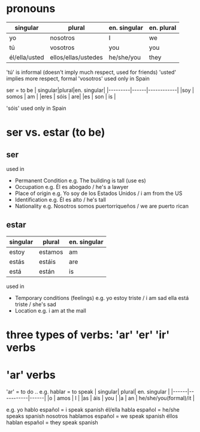 # pronouns

| singular|   plural|  en. singular   | en. plural|
|------|-----------|------|-------|
|yo    | nosotros  |  I   | we    |
|tú    | vosotros  |  you | you   |
|él/ella/usted  | ellos/ellas/ustedes|  he/she/you  | they  |


'tú' is informal (doesn't imply much respect, used for friends)
'usted' implies more respect, formal 
'vosotros' used only in Spain

ser = to be
| singular|plural|en. singular|
|---------|------|------------|
|soy  | somos  |  am |
|eres | sóis   |  are|
|es   | son    |  is |

'sóis' used only in Spain

# ser vs. estar (to be)
## ser
used in 
- Permanent Condition
    e.g. The building is tall (use es)
- Occupation
    e.g. Él es abogado / he's a lawyer
- Place of origin
    e.g. Yo soy de los Estados Unidos / i am from the US
- Identification
    e.g. Él es alto / he's tall
- Nationality
    e.g. Nosotros somos puertorriqueños / we are puerto rican


## estar
| singular|   plural|  en. singular   |
|------|-----------|------|
|estoy  | estamos |  am   |
|estás  | estáis  |  are  |
|está   | están   |  is   |

used in
- Temporary conditions (feelings)
    e.g. yo estoy triste / i am sad
         ella está triste / she's sad
- Location
    e.g. i am at the mall

# three types of verbs: 'ar' 'er' 'ir' verbs
# 'ar' verbs
'ar' = to do ..
e.g. hablar = to speak
| singular|   plural|  en. singular   |
|------|-----------|------|
|o  | amos | I    |
|as | áis  | you  |
|a  | an   | he/she/you(formal)/it |

e.g. 
yo hablo español = i speak spanish
él/ella habla español = he/she speaks spanish
nosotros hablamos español = we speak spanish
éllos hablan español = they  speak spanish

